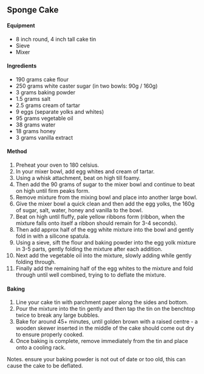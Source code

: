 ## Sponge Cake

#### Equipment

* 8 inch round, 4 inch tall cake tin
* Sieve
* Mixer


#### Ingredients

* 190 grams cake flour
* 250 grams white caster sugar (in two bowls: 90g / 160g)
* 3 grams baking powder
* 1.5 grams salt
* 2.5 grams cream of tartar
* 9 eggs (separate yolks and whites)
* 95 grams vegetable oil
* 38 grams water
* 18 grams honey
* 3 grams vanilla extract


#### Method

1. Preheat your oven to 180 celsius.
1. In your mixer bowl, add egg whites and cream of tartar.
1. Using a whisk attachment, beat on high till foamy.
1. Then add the 90 grams of sugar to the mixer bowl and continue to beat on high until firm peaks form.
1. Remove mixture from the mixing bowl and place into another large bowl.
1. Give the mixer bowl a quick clean and then add the egg yolks, the 160g of sugar, salt, water, honey and vanilla to the bowl.
1. Beat on high until fluffy, pale yellow ribbons form (ribbon, when the mixture falls onto itself a ribbon should remain for 3-4 seconds).
1. Then add approx half of the egg white mixture into the bowl and gently fold in with a silicone spatula.
1. Using a sieve, sift the flour and baking powder into the egg yolk mixture in 3-5 parts, gently folding the mixture after each addition.
1. Next add the vegetable oil into the mixture, slowly adding while gently folding through.
1. Finally add the remaining half of the egg whites to the mixture and fold through until well combined, trying to to deflate the mixture.


#### Baking

1. Line your cake tin with parchment paper along the sides and bottom.
1. Pour the mixture into the tin gently and then tap the tin on the benchtop twice to break any large bubbles.
1. Bake for around 45+ minutes, until golden brown with a raised centre - a wooden skewer inserted in the middle of the cake should come out dry to ensure properly cooked.
1. Once baking is complete, remove immediately from the tin and place onto a cooling rack.


Notes. ensure your baking powder is not out of date or too old, this can cause the cake to be deflated.
